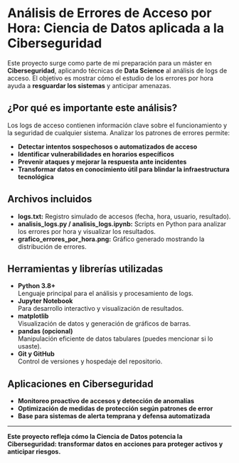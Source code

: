 # Análisis de Errores de Acceso por Hora: Ciencia de Datos aplicada a la Ciberseguridad

Este proyecto surge como parte de mi preparación para un máster en **Ciberseguridad**, aplicando técnicas de **Data Science** al análisis de logs de acceso. El objetivo es mostrar cómo el estudio de los errores por hora ayuda a **resguardar los sistemas** y anticipar amenazas.

## ¿Por qué es importante este análisis?

Los logs de acceso contienen información clave sobre el funcionamiento y la seguridad de cualquier sistema. Analizar los patrones de errores permite:

- **Detectar intentos sospechosos o automatizados de acceso**
- **Identificar vulnerabilidades en horarios específicos**
- **Prevenir ataques y mejorar la respuesta ante incidentes**
- **Transformar datos en conocimiento útil para blindar la infraestructura tecnológica**

## Archivos incluidos

- **logs.txt:** Registro simulado de accesos (fecha, hora, usuario, resultado).
- **analisis_logs.py / analisis_logs.ipynb:** Scripts en Python para analizar los errores por hora y visualizar los resultados.
- **grafico_errores_por_hora.png:** Gráfico generado mostrando la distribución de errores.
  
## Herramientas y librerías utilizadas

- **Python 3.8+**  
  Lenguaje principal para el análisis y procesamiento de logs.
- **Jupyter Notebook**  
  Para desarrollo interactivo y visualización de resultados.
- **matplotlib**  
  Visualización de datos y generación de gráficos de barras.
- **pandas (opcional)**  
  Manipulación eficiente de datos tabulares (puedes mencionar si lo usaste).
- **Git y GitHub**  
  Control de versiones y hospedaje del repositorio.

## Aplicaciones en Ciberseguridad

- **Monitoreo proactivo de accesos y detección de anomalías**
- **Optimización de medidas de protección según patrones de error**
- **Base para sistemas de alerta temprana y defensa automatizada**

---

**Este proyecto refleja cómo la Ciencia de Datos potencia la Ciberseguridad: transformar datos en acciones para proteger activos y anticipar riesgos.**


